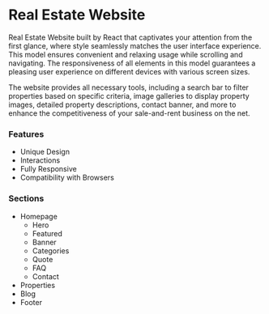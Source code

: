 # Real Estate Website

Real Estate Website built by React that captivates your attention from the first glance, where style seamlessly matches the user interface experience. This model ensures convenient and relaxing usage while scrolling and navigating. The responsiveness of all elements in this model guarantees a pleasing user experience on different devices with various screen sizes.

The website provides all necessary tools, including a search bar to filter properties based on specific criteria, image galleries to display property images, detailed property descriptions, contact banner, and more to enhance the competitiveness of your sale-and-rent business on the net.

### Features

* Unique Design
* Interactions
* Fully Responsive
* Compatibility with Browsers

### Sections

* Homepage
    * Hero
    * Featured
    * Banner
    * Categories
    * Quote
    * FAQ
    * Contact
* Properties
* Blog
* Footer